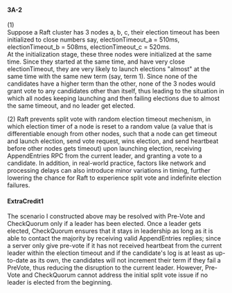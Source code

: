 #### 3A-2
(1)  
Suppose a Raft cluster has 3 nodes a, b, c, their election timeout has been initialized to close numbers say,
electionTimeout_a = 510ms, electionTimeout_b = 508ms, electionTimeout_c = 520ms.  
At the initialization stage, these three nodes were initialized at the same time. Since they started at the same 
time, and have very close electionTimeout, they are very likely to launch elections "almost" at the same time with 
the same new term (say, term 1). Since none of the candidates have a higher term than the other, none of the 3 nodes would grant vote to any candidates other than itself, thus leading to the situation in which all nodes keeping launching and then failing elections due to almost the same timeout, and no leader get elected.   

(2) Raft prevents split vote with random election timeout mechenism, in which election timer of a node is reset to a random value (a value that is differentiable enough from other nodes, such that a node can get timeout and launch election, send vote request, wins election, and send heartbeat before other nodes gets timeout) upon launching election, receiving AppendEntries RPC from the current leader, and granting a vote to a candidate.  In addition, in real-world practice, factors like network and processing delays can also introduce minor variations in timing, further lowering the chance for Raft to experience split vote and indefinite election failures.  


#### ExtraCredit1    
The scenario I constructed above may be resolved with Pre-Vote and CheckQuorum only if a leader has been elected. Once a leader gets elected, CheckQuorum ensures that it stays in leadership as long as it is able to contact the majority by receiving valid AppendEntries replies; since a server only give pre-vote if it has not received heartbeat from the current leader within the election timeout and if the candidate's log is at least as up-to-date as its own, the candidates will not increment their term if they fail a PreVote, thus reducing the disruption to the current leader. However, Pre-Vote and CheckQuorum cannot address the initial split vote issue if no leader is elected from the beginning.  